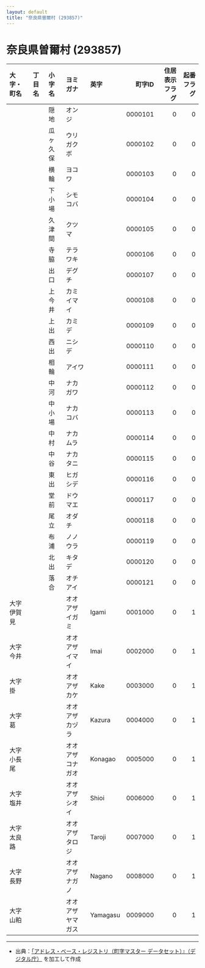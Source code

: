 ```yaml
---
layout: default
title: "奈良県曽爾村 (293857)"
---
```


# 奈良県曽爾村 (293857)

| 大字・町名 | 丁目名 | 小字名 | ヨミガナ | 英字 | 町字ID | 住居表示フラグ | 起番フラグ |
|:--------|:------|:------|:-----------------|:---------------------|--------:|----------:|--------:|
|  |  | 隠地 | オンジ |  | 0000101 | 0 | 0 |
|  |  | 瓜ヶ久保 | ウリガクボ |  | 0000102 | 0 | 0 |
|  |  | 横輪 | ヨコワ |  | 0000103 | 0 | 0 |
|  |  | 下小場 | シモコバ |  | 0000104 | 0 | 0 |
|  |  | 久津間 | クツマ |  | 0000105 | 0 | 0 |
|  |  | 寺脇 | テラワキ |  | 0000106 | 0 | 0 |
|  |  | 出口 | デグチ |  | 0000107 | 0 | 0 |
|  |  | 上今井 | カミイマイ |  | 0000108 | 0 | 0 |
|  |  | 上出 | カミデ |  | 0000109 | 0 | 0 |
|  |  | 西出 | ニシデ |  | 0000110 | 0 | 0 |
|  |  | 相輪 | アイワ |  | 0000111 | 0 | 0 |
|  |  | 中河 | ナカガワ |  | 0000112 | 0 | 0 |
|  |  | 中小場 | ナカコバ |  | 0000113 | 0 | 0 |
|  |  | 中村 | ナカムラ |  | 0000114 | 0 | 0 |
|  |  | 中谷 | ナカタニ |  | 0000115 | 0 | 0 |
|  |  | 東出 | ヒガシデ |  | 0000116 | 0 | 0 |
|  |  | 堂前 | ドウマエ |  | 0000117 | 0 | 0 |
|  |  | 尾立 | オダチ |  | 0000118 | 0 | 0 |
|  |  | 布浦 | ノノウラ |  | 0000119 | 0 | 0 |
|  |  | 北出 | キタデ |  | 0000120 | 0 | 0 |
|  |  | 落合 | オチアイ |  | 0000121 | 0 | 0 |
| 大字伊賀見 |  |  | オオアザイガミ | Igami | 0001000 | 0 | 1 |
| 大字今井 |  |  | オオアザイマイ | Imai | 0002000 | 0 | 1 |
| 大字掛 |  |  | オオアザカケ | Kake | 0003000 | 0 | 1 |
| 大字葛 |  |  | オオアザカヅラ | Kazura | 0004000 | 0 | 1 |
| 大字小長尾 |  |  | オオアザコナガオ | Konagao | 0005000 | 0 | 1 |
| 大字塩井 |  |  | オオアザシオイ | Shioi | 0006000 | 0 | 1 |
| 大字太良路 |  |  | オオアザタロジ | Taroji | 0007000 | 0 | 1 |
| 大字長野 |  |  | オオアザナガノ | Nagano | 0008000 | 0 | 1 |
| 大字山粕 |  |  | オオアザヤマガス | Yamagasu | 0009000 | 0 | 1 |

---

- 出典：[「アドレス・ベース・レジストリ（町字マスター データセット）』（デジタル庁）](https://www.digital.go.jp/policies/base_registry_address/) を加工して作成